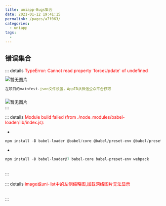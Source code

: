 ```yaml
---
title: uniapp-Bugs集合
date: 2021-01-12 19:41:15
permalink: /pages/a7f063/
categories:
  - uniapp
tags:
  - 
---
```


## 错误集合

::: details <span style='color:red'>TypeError: Cannot read property 'forceUpdate' of undefined</span>
<img style="margin-top:10px" :src="$withBase('/uniapp/uniapp-error01.jpg')" alt="暂无图片">

<vh2 title='解决方案:'></vh2>

```js
在项目的mainfest.json文件设置，AppID从微信公众平台获取
```

<img style="margin-top:10px" :src="$withBase('/uniapp/uniapp-resolve01.jpg')" alt="暂无图片">
<br>
:::

::: details <span style='color:red'>Module build failed (from ./node_modules/babel-loader/lib/index.js):</span>
<vh1 title='原因: babel版本冲突'></vh1>

<vh2 title='解决方案:'></vh2>
- <vh3 title='方案1: 升级babel版本'></vh3>

```js
npm install -D babel-loader @babel/core @babel/preset-env @babel/preset-react webpack
```

- <vh3 title='方案2: 降低babel版本'></vh3>

```js
npm install -D babel-loader@7 babel-core babel-preset-env webpack
```

<br>
:::

::: details <span style='color:red'>image或uni-list中的左侧缩略图,加载网络图片无法显示</span>

<vh2 title='解决方案:'></vh2>
<vh3 title='使用真机运行'></vh3>

<br>
:::